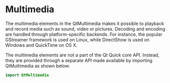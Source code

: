 # Multimedia

The multimedia elements in the QtMultimedia makes it possible to playback and record media such as sound, video or pictures. Decoding and encoding are handled through platform-specific backends. For instance, the popular GStreamer framework is used on Linux, while DirectShow is used on Windows and QuickTime on OS X.

The multimedia elements are not a part of the Qt Quick core API. Instead, they are provided through a separate API made available by importing QtMultimedia as shown below:

```qml
import QtMultimedia
```


